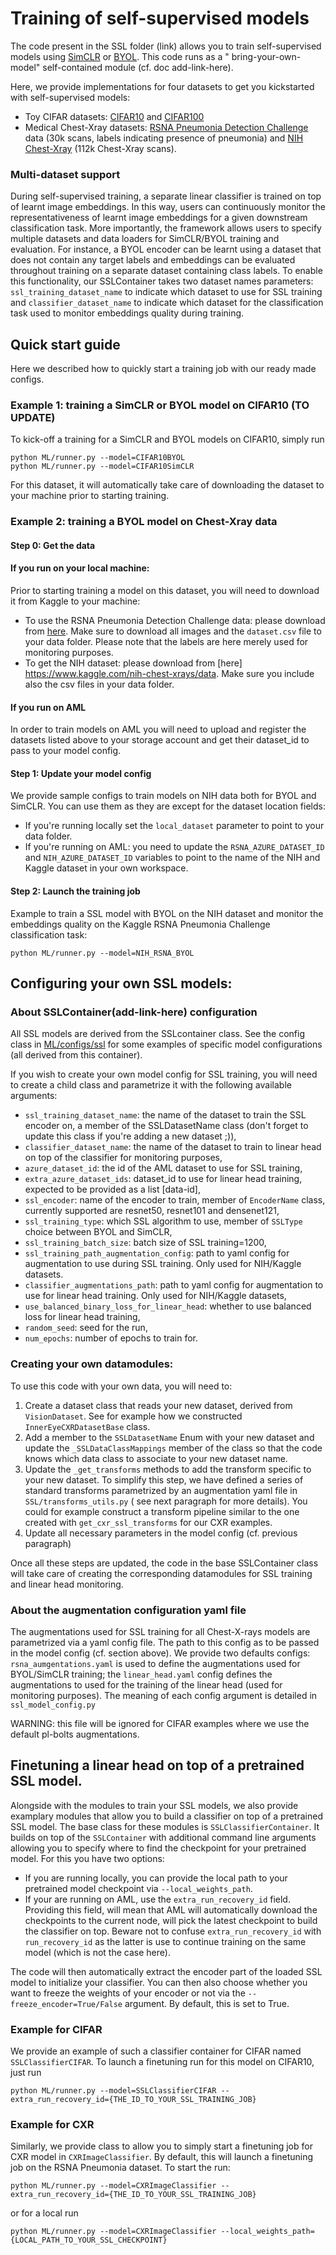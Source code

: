 # Training of self-supervised models

The code present in the SSL folder (link) allows you to train self-supervised models using
[SimCLR](http://proceedings.mlr.press/v119/chen20j/chen20j.pdf) or
[BYOL](https://proceedings.neurips.cc/paper/2020/file/f3ada80d5c4ee70142b17b8192b2958e-Paper.pdf). This code runs as a "
bring-your-own-model" self-contained module (cf. doc add-link-here).

Here, we provide implementations for four datasets to get you kickstarted with self-supervised models:

* Toy CIFAR datasets: [CIFAR10](https://www.cs.toronto.edu/~kriz/cifar.html)
  and [CIFAR100](https://www.cs.toronto.edu/~kriz/cifar.html)
* Medical Chest-Xray
  datasets: [RSNA Pneumonia Detection Challenge](https://www.kaggle.com/c/rsna-pneumonia-detection-challenge/overview)
  data (30k scans, labels indicating presence of pneumonia)
  and [NIH Chest-Xray](https://www.kaggle.com/nih-chest-xrays/data) (112k Chest-Xray scans).

### Multi-dataset support

During self-supervised training, a separate linear classifier is trained on top of learnt image embeddings. In this way,
users can continuously monitor the representativeness of learnt image embeddings for a given downstream classification
task. More importantly, the framework allows users to specify multiple datasets and data loaders for SimCLR/BYOL
training and evaluation. For instance, a BYOL encoder can be learnt using a dataset that does not contain any target
labels and embeddings can be evaluated throughout training on a separate dataset containing class labels. To enable this
functionality, our SSLContainer takes two dataset names parameters: ``ssl_training_dataset_name`` to indicate which
dataset to use for SSL training and ``classifier_dataset_name`` to indicate which dataset for the classification task
used to monitor embeddings quality during training.

## Quick start guide

Here we described how to quickly start a training job with our ready made configs.

### Example 1: training a SimCLR or BYOL model on CIFAR10 (TO UPDATE)

To kick-off a training for a SimCLR and BYOL models on CIFAR10, simply run

```
python ML/runner.py --model=CIFAR10BYOL
python ML/runner.py --model=CIFAR10SimCLR
```

For this dataset, it will automatically take care of downloading the dataset to your machine prior to starting training.

### Example 2: training a BYOL model on Chest-Xray data

#### Step 0: Get the data

#### If you run on your local machine:

Prior to starting training a model on this dataset, you will need to download it from Kaggle to your machine:

* To use the RSNA Pneumonia Detection Challenge data: please download from
  [here](https://www.kaggle.com/c/rsna-pneumonia-detection-challenge/data?select=stage_2_train_images). Make sure to
  download all images and the `dataset.csv` file to your data folder. Please note that the labels are here merely used
  for monitoring purposes.
* To get the NIH dataset: please download from [here] https://www.kaggle.com/nih-chest-xrays/data. Make sure you include
  also the csv files in your data folder.

#### If you run on AML

In order to train models on AML you will need to upload and register the datasets listed above to your storage account
and get their dataset_id to pass to your model config.

#### Step 1: Update your model config

We provide sample configs to train models on NIH data both for BYOL and SimCLR. You can use them as they are except for
the dataset location fields:

* If you're running locally set the `local_dataset` parameter to point to your data folder.
* If you're running on AML: you need to update the `RSNA_AZURE_DATASET_ID` and `NIH_AZURE_DATASET_ID` variables to point
  to the name of the NIH and Kaggle dataset in your own workspace.

#### Step 2: Launch the training job

Example to train a SSL model with BYOL on the NIH dataset and monitor the embeddings quality on the Kaggle RSNA
Pneumonia Challenge classification task:

```
python ML/runner.py --model=NIH_RSNA_BYOL
```

## Configuring your own SSL models:

### About SSLContainer(add-link-here) configuration

All SSL models are derived from the SSLcontainer class. See the config class in [ML/configs/ssl](link) for some examples
of specific model configurations (all derived from this container).

If you wish to create your own model config for SSL training, you will need to create a child class and parametrize it
with the following available arguments:

* `ssl_training_dataset_name`: the name of the dataset to train the SSL encoder on, a member of the SSLDatasetName
  class (don't forget to update this class if you're adding a new dataset ;)),
* `classifier_dataset_name`: the name of the dataset to train to linear head on top of the classifier for monitoring
  purposes,
* `azure_dataset_id`: the id of the AML dataset to use for SSL training,
* `extra_azure_dataset_ids`: dataset_id to use for linear head training, expected to be provided as a list [data-id],
* `ssl_encoder`: name of the encoder to train, member of `EncoderName` class, currently supported are resnet50,
  resnet101 and densenet121,
* `ssl_training_type`: which SSL algorithm to use, member of `SSLType` choice between BYOL and SimCLR,
* `ssl_training_batch_size`: batch size of SSL training=1200,
* `ssl_training_path_augmentation_config`: path to yaml config for augmentation to use during SSL training. Only used
  for NIH/Kaggle datasets.
* `classifier_augmentations_path`: path to yaml config for augmentation to use for linear head training. Only used for
  NIH/Kaggle datasets,
* `use_balanced_binary_loss_for_linear_head`: whether to use balanced loss for linear head training,
* `random_seed`: seed for the run,
* `num_epochs`: number of epochs to train for.

### Creating your own datamodules:

To use this code with your own data, you will need to:

1. Create a dataset class that reads your new dataset, derived from `VisionDataset`. See for example how we
   constructed `InnerEyeCXRDatasetBase` class.
2. Add a member to the `SSLDatasetName` Enum with your new dataset and update the `_SSLDataClassMappings` member of the
   class so that the code knows which data class to associate to your new dataset name.
3. Update the `_get_transforms` methods to add the transform specific to your new dataset. To simplify this step, we
   have defined a series of standard transforms parametrized by an augmentation yaml file in `SSL/transforms_utils.py` (
   see next paragraph for more details). You could for example construct a transform pipeline similar to the one created
   with `get_cxr_ssl_transforms` for our CXR examples.
4. Update all necessary parameters in the model config (cf. previous paragraph)

Once all these steps are updated, the code in the base SSLContainer class will take care of creating the corresponding
datamodules for SSL training and linear head monitoring.

### About the augmentation configuration yaml file

The augmentations used for SSL training for all Chest-X-rays models are parametrized via a yaml config file. The path to
this config as to be passed in the model config (cf. section above). We provide two defaults
configs: ``rsna_aumgentations.yaml`` is used to define the augmentations used for BYOL/SimCLR training;
the ``linear_head.yaml`` config defines the augmentations to used for the training of the linear head (used for
monitoring purposes). The meaning of each config argument is detailed in `ssl_model_config.py`

WARNING: this file will be ignored for CIFAR examples where we use the default pl-bolts augmentations.

## Finetuning a linear head on top of a pretrained SSL model.

Alongside with the modules to train your SSL models, we also provide examplary modules that allow you to build a
classifier on top of a pretrained SSL model. The base class for these modules is `SSLClassifierContainer`. It builds on
top of the `SSLContainer` with additional command line arguments allowing you to specify where to find the checkpoint
for your pretrained model. For this you have two options:

- If you are running locally, you can provide the local path to your pretrained model checkpoint
  via `--local_weights_path`.
- If your are running on AML, use the `extra_run_recovery_id` field. Providing this field, will mean that AML will
  automatically download the checkpoints to the current node, will pick the latest checkpoint to build the classifier on
  top. Beware not to confuse `extra_run_recovery_id` with `run_recovery_id` as the latter is use to continue training on
  the same model (which is not the case here).

The code will then automatically extract the encoder part of the loaded SSL model to initialize your classifier. You can
then also choose whether you want to freeze the weights of your encoder or not via the `--freeze_encoder=True/False`
argument. By default, this is set to True.

### Example for CIFAR

We provide an example of such a classifier container for CIFAR named `SSLClassifierCIFAR`. To launch a finetuning run
for this model on CIFAR10, just run

```
python ML/runner.py --model=SSLClassifierCIFAR --extra_run_recovery_id={THE_ID_TO_YOUR_SSL_TRAINING_JOB}
```

### Example for CXR

Similarly, we provide class to allow you to simply start a finetuning job for CXR model in `CXRImageClassifier`. By
default, this will launch a finetuning job on the RSNA Pneumonia dataset. To start the run:

```
python ML/runner.py --model=CXRImageClassifier --extra_run_recovery_id={THE_ID_TO_YOUR_SSL_TRAINING_JOB}
```

or for a local run

```
python ML/runner.py --model=CXRImageClassifier --local_weights_path={LOCAL_PATH_TO_YOUR_SSL_CHECKPOINT}
```
